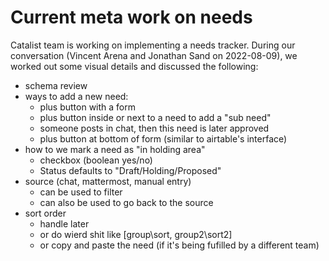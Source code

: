 # Current meta work on needs
Catalist team is working on implementing a needs tracker. During our conversation (Vincent Arena and Jonathan Sand on 2022-08-09), we worked out some visual details and discussed the following:

- schema review
- ways to add a new need:
    - plus button with a form
    - plus button inside or next to a need to add a "sub need"
    - someone posts in chat, then this need is later approved
    - plus button at bottom of form (similar to airtable's interface)
- how to we mark a need as "in holding area"
    - checkbox (boolean yes/no)
    - Status defaults to "Draft/Holding/Proposed"
- source (chat, mattermost, manual entry)
    - can be used to filter
    - can also be used to go back to the source
- sort order
    - handle later
    - or do wierd shit like [group\\sort, group2\\sort2]
    - or copy and paste the need (if it's being fufilled by a different team)

